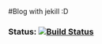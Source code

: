 #Blog with jekill :D

### Status: [![Build Status](https://travis-ci.org/icarcal/icarcal.github.io.svg?branch=master)](https://travis-ci.org/icarcal/icarcal.github.io)